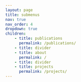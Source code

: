 ```yaml
---
layout: page
title: submenus
nav: true 
nav_order: 4
dropdown: true
children: 
    - title: publications
      permalink: /publications/
    - title: divider
    - title: about
      permalink: /      
    - title: divider
    - title: projects
      permalink: /projects/
---
```

